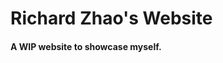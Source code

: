 <html>
<!--embed src="/music/good_enough.mp3" width="180" height="90" loop="false" autostart="false" hidden="true" /-->
<link rel="stylesheet" href="/styles.css">

<head>
</head>

<body>
<a class="heading">
<h1>Richard Zhao's Website</h1>
<h4>A WIP website to showcase myself.</h4><br>
</a>
<br>
<!--a class = "music">
	<iframe width="560" height="315" src="https://www.youtube.com/embed/5qap5aO4i9A" frameborder="0" allow="accelerometer; autoplay; clipboard-write; encrypted-media; gyroscope; picture-in-picture" allowfullscreen></iframe>
</a-->


</body>
</html>